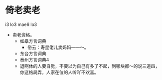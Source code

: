 # 倚老卖老
i3 lo3 mae6 lo3
+ 卖老资格。
  * 如皋方言词典
    - 俗云：寿星佬儿卖妈妈——～。
  * 东台方言词典
  * 泰州方言词典4
  - 退啊休的人要自觉，不要以为自己有多了不起，到哪块都～的说三道四，你这格局弄，人家在位的人听吖不欢喜。
